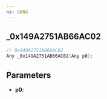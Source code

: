 ```yaml
---
ns: GANG
---
```

## _0x149A2751AB66AC02

```c
// 0x149A2751AB66AC02
Any _0x149A2751AB66AC02(Any p0);
```

## Parameters
* **p0**:
